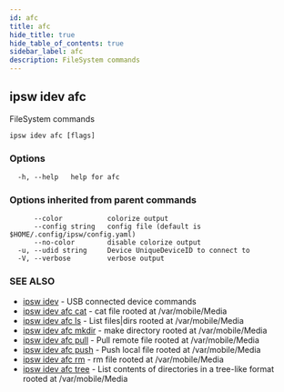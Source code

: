 ```yaml
---
id: afc
title: afc
hide_title: true
hide_table_of_contents: true
sidebar_label: afc
description: FileSystem commands
---
```

## ipsw idev afc

FileSystem commands

```
ipsw idev afc [flags]
```

### Options

```
  -h, --help   help for afc
```

### Options inherited from parent commands

```
      --color           colorize output
      --config string   config file (default is $HOME/.config/ipsw/config.yaml)
      --no-color        disable colorize output
  -u, --udid string     Device UniqueDeviceID to connect to
  -V, --verbose         verbose output
```

### SEE ALSO

* [ipsw idev](/docs/cli/ipsw/idev)	 - USB connected device commands
* [ipsw idev afc cat](/docs/cli/ipsw/idev/afc/cat)	 - cat file rooted at /var/mobile/Media
* [ipsw idev afc ls](/docs/cli/ipsw/idev/afc/ls)	 - List files|dirs rooted at /var/mobile/Media
* [ipsw idev afc mkdir](/docs/cli/ipsw/idev/afc/mkdir)	 - make directory rooted at /var/mobile/Media
* [ipsw idev afc pull](/docs/cli/ipsw/idev/afc/pull)	 - Pull remote file rooted at /var/mobile/Media
* [ipsw idev afc push](/docs/cli/ipsw/idev/afc/push)	 - Push local file rooted at /var/mobile/Media
* [ipsw idev afc rm](/docs/cli/ipsw/idev/afc/rm)	 - rm file rooted at /var/mobile/Media
* [ipsw idev afc tree](/docs/cli/ipsw/idev/afc/tree)	 - List contents of directories in a tree-like format rooted at /var/mobile/Media

